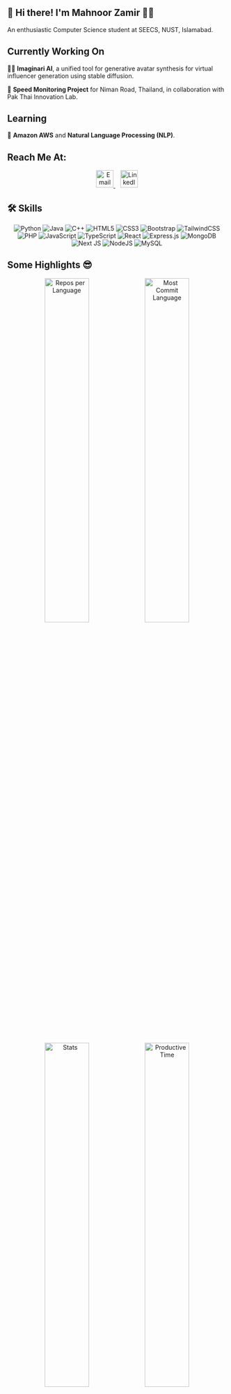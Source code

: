 ## 🚀 Hi there! I'm Mahnoor Zamir 👋🏻

An enthusiastic Computer Science student at SEECS, NUST, Islamabad.

## Currently Working On
👩‍💻 **Imaginari AI**, a unified tool for generative avatar synthesis for virtual influencer generation using stable diffusion.

🚦 **Speed Monitoring Project** for Niman Road, Thailand, in collaboration with Pak Thai Innovation Lab.

## Learning
🧠 **Amazon AWS** and **Natural Language Processing (NLP)**.

## Reach Me At:

<p align="center">
  <a href="mailto:mzamir.bscs21seecs@seecs.edu.pk" target="_blank">
    <img src="https://cdn-icons-png.flaticon.com/128/5968/5968534.png" alt="Email" height="40" width="40" />
  </a>&nbsp;&nbsp;
  <a href="https://linkedin.com/in/mahnoorzamir" target="_blank">
    <img src="https://cdn-icons-png.flaticon.com/128/2504/2504923.png" alt="LinkedIn" height="40" width="40" />
  </a>
</p>

## 🛠 Skills

<p align="center">
  <img src="https://img.shields.io/badge/python-3670A0?style=for-the-badge&logo=python&logoColor=FFFFFF" alt="Python"/>
  <img src="https://img.shields.io/badge/java-%23ED8B00.svg?style=for-the-badge&logo=openjdk&logoColor=white" alt="Java"/>
  <img src="https://img.shields.io/badge/c++-%2300599C.svg?style=for-the-badge&logo=c%2B%2B&logoColor=white" alt="C++"/>
  <img src="https://img.shields.io/badge/html5-%23E34F26.svg?style=for-the-badge&logo=html5&logoColor=white" alt="HTML5"/>
  <img src="https://img.shields.io/badge/css3-%231572B6.svg?style=for-the-badge&logo=css3&logoColor=white" alt="CSS3"/>
  <img src="https://img.shields.io/badge/bootstrap-%238511FA.svg?style=for-the-badge&logo=bootstrap&logoColor=white" alt="Bootstrap"/>
  <img src="https://img.shields.io/badge/tailwindcss-%2338B2AC.svg?style=for-the-badge&logo=tailwind-css&logoColor=white" alt="TailwindCSS"/>
  <img src="https://img.shields.io/badge/php-%23777BB4.svg?style=for-the-badge&logo=php&logoColor=white" alt="PHP"/>
  <img src="https://img.shields.io/badge/javascript-%23323330.svg?style=for-the-badge&logo=javascript&logoColor=%23F7DF1E" alt="JavaScript"/>
  <img src="https://img.shields.io/badge/typescript-%23007ACC.svg?style=for-the-badge&logo=typescript&logoColor=white" alt="TypeScript"/>
  <img src="https://img.shields.io/badge/react-%2320232a.svg?style=for-the-badge&logo=react&logoColor=%2361DAFB" alt="React"/>
  <img src="https://img.shields.io/badge/express.js-%23404d59.svg?style=for-the-badge&logo=express&logoColor=%2361DAFB" alt="Express.js"/>
  <img src="https://img.shields.io/badge/MongoDB-%234ea94b.svg?style=for-the-badge&logo=mongodb&logoColor=white" alt="MongoDB"/>
  <img src="https://img.shields.io/badge/Next-black?style=for-the-badge&logo=next.js&logoColor=white" alt="Next JS"/>
  <img src="https://img.shields.io/badge/node.js-6DA55F?style=for-the-badge&logo=node.js&logoColor=white" alt="NodeJS"/>
  <img src="https://img.shields.io/badge/mysql-%2300f.svg?style=for-the-badge&logo=mysql&logoColor=white" alt="MySQL"/>
</p>

## Some Highlights 😎

<div align="center">
  <img src="http://github-profile-summary-cards.vercel.app/api/cards/repos-per-language?username=mahnoor-zamir&theme=react" alt="Repos per Language" style="width:45%">
  <img src="http://github-profile-summary-cards.vercel.app/api/cards/most-commit-language?username=mahnoor-zamir&theme=react" alt="Most Commit Language" style="width:45%">
</div>

<div align="center">
  <img src="http://github-profile-summary-cards.vercel.app/api/cards/stats?username=mahnoor-zamir&theme=react" alt="Stats" style="width:45%">
  <img src="http://github-profile-summary-cards.vercel.app/api/cards/productive-time?username=mahnoor-zamir&theme=react" alt="Productive Time" style="width:45%">
</div>

<div align="center">
  <img src="https://github-profile-trophy.vercel.app/?username=mahnoor-zamir&theme=algolia&column=7&row=1&no-bg=true&no-frame=true" alt="Profile Trophy">
</div>

<div align="center">
  <img src="https://streak-stats.demolab.com?user=mahnoor-zamir&theme=github-dark&hide_border=true&card_width=800&background=EB545400&sideLabels=1F6FEB&sideNums=1F6FEB&currStreakNum=1F6FEB&currStreakLabel=1F6FEB" alt="Streak Stats">
</div>
